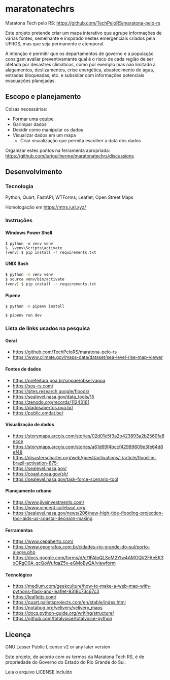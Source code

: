 maratonatechrs
===

Maratona Tech pelo RS: <https://github.com/TechPeloRS/maratona-pelo-rs>  

Este projeto pretende criar um mapa interativo que agrupe informações 
de várias fontes, semelhante e inspirado nestes emergenciais criados 
pela UFRGS, mas que seja permanente e atemporal.  

A intenção é permitir que os departamentos de governo e a população 
consigam availar preventivamente qual é o risco de cada região de ser 
afetada por desastres climáticos, como por exemplo mas não limitado a 
alagamentos, deslizamentos, crise energética, abastecimento de água, 
estradas bloqueadas, etc. e subsidiar com informações potenciais 
evacuações planejadas.  

Escopo e planejamento
---

Coisas necessárias:

* Formar uma equipe
* Garimpar dados
* Decidir como manipular os dados
* Visualizar dados em um mapa
  * Criar visualização que permita escolher a data dos dados

Organizar estes pontos na ferramenta apropriada: 
https://github.com/iuriguilherme/maratonatechrs/discussions  

Desenvolvimento
---

### Tecnologia

Python; Quart; FastAPI; WTForms; Leaflet; Open Street Maps

Homologação em https://mtrs.iuri.xyz/

### Instruções

#### Windows Power Shell

```batch
$ python -m venv venv
$ .\venv\Scripts\activate
(venv) $ pip install -r requirements.txt
```

#### UNIX Bash

```bash
$ python -m venv venv
$ source venv/bin/activate
(venv) $ pip install -r requirements.txt
```

#### Pipenv

```bash
$ python -m pipenv install
```

```bash
$ pipenv run dev
```

### Lista de links usados na pesquisa

#### Geral

* https://github.com/TechPeloRS/maratona-pelo-rs
* https://www.climate.gov/maps-data/dataset/sea-level-rise-map-viewer

#### Fontes de dados

* https://prefeitura.poa.br/smpae/observapoa
* https://sos-rs.com/
* https://sites.research.google/floods/
* https://sealevel.nasa.gov/data_tools/15
* https://zenodo.org/records/11243161
* https://dadosabertos.poa.br/
* https://public.emdat.be/

#### Visualização de dados

* https://storymaps.arcgis.com/stories/02d01e5f3a2b423893a2b2560fa8ecce
* https://storymaps.arcgis.com/stories/a81d69f4bccf42989609e3fe64d8ef48
* https://disasterscharter.org/web/guest/activations/-/article/flood-in-brazil-activation-875-
* https://sealevel.nasa.gov/
* https://coast.noaa.gov/slr/
* https://sealevel.nasa.gov/task-force-scenario-tool

#### Planejamento urbano

* https://www.jiveinvestments.com/
* https://www.vincent.callebaut.org/
* https://sealevel.nasa.gov/news/206/new-high-tide-flooding-projection-tool-aids-us-coastal-decision-making

#### Ferramentas

* https://www.cepaberto.com/
* https://www.geografos.com.br/cidades-rio-grande-do-sul/porto-alegre.php
* https://docs.google.com/forms/d/e/1FAIpQLSeM2Ylw4AMOQV2FAeEK3xORgO0A_qcQoWufqaZ5x-eGMoByQA/viewform

#### Tecnológico

* https://medium.com/geekculture/how-to-make-a-web-map-with-pythons-flask-and-leaflet-9318c73c67c3
* https://leafletjs.com/
* https://quart.palletsprojects.com/en/stable/index.html
* https://notabug.org/velivery/velivery_maps
* https://docs.python-guide.org/writing/structure/
* https://github.com/totalvoice/totalvoice-python

Licença
---

GNU Lesser Public License v2 or any later version

Este projeto, de acordo com os termos da Maratona Tech RS, é de 
propriedade do Governo do Estado do Rio Grande do Sul.  

Leia o arquivo LICENSE incluído
